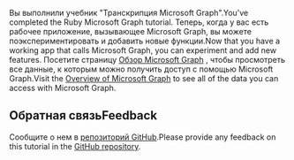 <!-- markdownlint-disable MD002 MD041 -->

<span data-ttu-id="abb6f-101">Вы выполнили учебник "Транскрипция Microsoft Graph".</span><span class="sxs-lookup"><span data-stu-id="abb6f-101">You've completed the Ruby Microsoft Graph tutorial.</span></span> <span data-ttu-id="abb6f-102">Теперь, когда у вас есть рабочее приложение, вызывающее Microsoft Graph, вы можете поэкспериментировать и добавить новые функции.</span><span class="sxs-lookup"><span data-stu-id="abb6f-102">Now that you have a working app that calls Microsoft Graph, you can experiment and add new features.</span></span> <span data-ttu-id="abb6f-103">Посетите страницу [Обзор Microsoft Graph](/graph/overview) , чтобы просмотреть все данные, к которым можно получить доступ с помощью Microsoft Graph.</span><span class="sxs-lookup"><span data-stu-id="abb6f-103">Visit the [Overview of Microsoft Graph](/graph/overview) to see all of the data you can access with Microsoft Graph.</span></span>

## <a name="feedback"></a><span data-ttu-id="abb6f-104">Обратная связь</span><span class="sxs-lookup"><span data-stu-id="abb6f-104">Feedback</span></span>

<span data-ttu-id="abb6f-105">Сообщите о нем в [репозиторий GitHub](https://github.com/microsoftgraph/msgraph-training-rubyrailsapp).</span><span class="sxs-lookup"><span data-stu-id="abb6f-105">Please provide any feedback on this tutorial in the [GitHub repository](https://github.com/microsoftgraph/msgraph-training-rubyrailsapp).</span></span>
